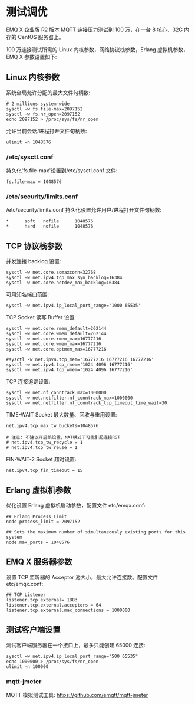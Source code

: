 # 测试调优

EMQ X 企业版 R2 版本 MQTT 连接压力测试到 100 万，在一台 8 核心、32G 内存的 CentOS 服务器上。

100 万连接测试所需的 Linux 内核参数，网络协议栈参数，Erlang 虚拟机参数，EMQ X 参数设置如下:

## Linux 内核参数

系统全局允许分配的最大文件句柄数:

    # 2 millions system-wide
    sysctl -w fs.file-max=2097152
    sysctl -w fs.nr_open=2097152
    echo 2097152 > /proc/sys/fs/nr_open

允许当前会话/进程打开文件句柄数:

    ulimit -n 1048576

### /etc/sysctl.conf

持久化'fs.file-max'设置到/etc/sysctl.conf 文件:

    fs.file-max = 1048576

### /etc/security/limits.conf

/etc/security/limits.conf 持久化设置允许用户/进程打开文件句柄数:

    *      soft   nofile      1048576
    *      hard   nofile      1048576

## TCP 协议栈参数

并发连接 backlog 设置:

    sysctl -w net.core.somaxconn=32768
    sysctl -w net.ipv4.tcp_max_syn_backlog=16384
    sysctl -w net.core.netdev_max_backlog=16384

可用知名端口范围:

    sysctl -w net.ipv4.ip_local_port_range='1000 65535'

TCP Socket 读写 Buffer 设置:

    sysctl -w net.core.rmem_default=262144
    sysctl -w net.core.wmem_default=262144
    sysctl -w net.core.rmem_max=16777216
    sysctl -w net.core.wmem_max=16777216
    sysctl -w net.core.optmem_max=16777216

    #sysctl -w net.ipv4.tcp_mem='16777216 16777216 16777216'
    sysctl -w net.ipv4.tcp_rmem='1024 4096 16777216'
    sysctl -w net.ipv4.tcp_wmem='1024 4096 16777216'

TCP 连接追踪设置:

    sysctl -w net.nf_conntrack_max=1000000
    sysctl -w net.netfilter.nf_conntrack_max=1000000
    sysctl -w net.netfilter.nf_conntrack_tcp_timeout_time_wait=30

TIME-WAIT Socket 最大数量、回收与重用设置:

    net.ipv4.tcp_max_tw_buckets=1048576

    # 注意: 不建议开启該设置，NAT模式下可能引起连接RST
    # net.ipv4.tcp_tw_recycle = 1
    # net.ipv4.tcp_tw_reuse = 1

FIN-WAIT-2 Socket 超时设置:

    net.ipv4.tcp_fin_timeout = 15

## Erlang 虚拟机参数

优化设置 Erlang 虚拟机启动参数，配置文件 etc/emqx.conf:

    ## Erlang Process Limit
    node.process_limit = 2097152

    ## Sets the maximum number of simultaneously existing ports for this system
    node.max_ports = 1048576

## EMQ X 服务器参数

设置 TCP 监听器的 Acceptor 池大小，最大允许连接数。配置文件 etc/emqx.conf:

    ## TCP Listener
    listener.tcp.external= 1883
    listener.tcp.external.acceptors = 64
    listener.tcp.external.max_connections = 1000000

## 测试客户端设置

测试客户端服务器在一个接口上，最多只能创建 65000 连接:

    sysctl -w net.ipv4.ip_local_port_range="500 65535"
    echo 1000000 > /proc/sys/fs/nr_open
    ulimit -n 100000

### mqtt-jmeter

MQTT 模拟测试工具: [ https://github.com/emqtt/mqtt-jmeter ](https://github.com/emqtt/mqtt-jmeter)

